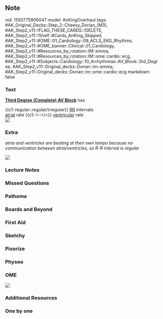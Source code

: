 ## Note
nid: 1550775906047
model: AnKingOverhaul
tags: #AK_Original_Decks::Step_2::Cheesy_Dorian_(M3), #AK_Step2_v11::!FLAG_THESE_CARDS::!DELETE, #AK_Step2_v11::!Shelf::#Cards_AnKing_Skipped, #AK_Step2_v11::#OME::01_Cardiology::09_ACLS_EKG_Rhythms, #AK_Step2_v11::#OME_banner::Clinical::01_Cardiology, #AK_Step2_v11::#Resources_by_rotation::IM::emma, #AK_Step2_v11::#Resources_by_rotation::IM::ome::cardio::ecg, #AK_Step2_v11::#Subjects::Cardiology::10_Arrhythmias::AV_Block::3rd_Degree, #AK_Step2_v11::Original_decks::Dorian::im::emma, #AK_Step2_v11::Original_decks::Dorian::im::ome::cardio::ecg
markdown: false

### Text
<b><u>Third Degree (Complete) AV Block</u></b> has
<div>
  {{c1::regular::regular/irregular}} <u>RR</u> intervals
</div>
<div>
  <u>atrial</u> rate {{c1::>::>/<}} <u>ventricular</u>
  rate
</div>
<div><img src="big_59a3caa57c0d4.jpg" class="resizer"></div>

### Extra
<i>atria and ventricles are beating at their own tempo because no
communication between atria/ventricles, so R-R interval is
regular</i>
<div style="font-weight: bold;"></div>
<div style="font-weight: bold;">
  <i><img src="paste-314206922473473.jpg"></i>
</div>

### Lecture Notes


### Missed Questions


### Pathoma


### Boards and Beyond


### First Aid


### Sketchy


### Pixorize


### Physeo


### OME
<div class="ome-widget">
  <a href=
  "https://onlinemeded.org/spa/cardiology?ref=anki"><img src=
  "_OME_AnkiFlashcards_Topic_5.png"></a>
</div>

### Additional Resources


### One by one

